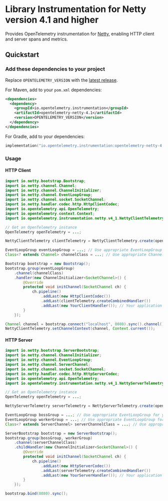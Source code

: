 # Library Instrumentation for Netty version 4.1 and higher

Provides OpenTelemetry instrumentation for [Netty](https://netty.io/), enabling HTTP client and
server spans and metrics.

## Quickstart

### Add these dependencies to your project

Replace `OPENTELEMETRY_VERSION` with the [latest release](https://central.sonatype.com/artifact/io.opentelemetry.instrumentation/opentelemetry-netty-4.1).

For Maven, add to your `pom.xml` dependencies:

```xml
<dependencies>
  <dependency>
    <groupId>io.opentelemetry.instrumentation</groupId>
    <artifactId>opentelemetry-netty-4.1</artifactId>
    <version>OPENTELEMETRY_VERSION</version>
  </dependency>
</dependencies>
```

For Gradle, add to your dependencies:

```kotlin
implementation("io.opentelemetry.instrumentation:opentelemetry-netty-4.1:OPENTELEMETRY_VERSION")
```

### Usage

#### HTTP Client

```java
import io.netty.bootstrap.Bootstrap;
import io.netty.channel.Channel;
import io.netty.channel.ChannelInitializer;
import io.netty.channel.EventLoopGroup;
import io.netty.channel.socket.SocketChannel;
import io.netty.handler.codec.http.HttpClientCodec;
import io.opentelemetry.api.OpenTelemetry;
import io.opentelemetry.context.Context;
import io.opentelemetry.instrumentation.netty.v4_1.NettyClientTelemetry;

// Get an OpenTelemetry instance
OpenTelemetry openTelemetry = ...;

NettyClientTelemetry clientTelemetry = NettyClientTelemetry.create(openTelemetry);

EventLoopGroup eventLoopGroup = ...; // Use appropriate EventLoopGroup for your platform
Class<? extends Channel> channelClass = ...; // Use appropriate Channel class for your platform

Bootstrap bootstrap = new Bootstrap();
bootstrap.group(eventLoopGroup)
    .channel(channelClass)
    .handler(new ChannelInitializer<SocketChannel>() {
        @Override
        protected void initChannel(SocketChannel ch) {
            ch.pipeline()
                .addLast(new HttpClientCodec())
                .addLast(clientTelemetry.createCombinedHandler())
                .addLast(new YourClientHandler()); // Your application handler
        }
    });

Channel channel = bootstrap.connect("localhost", 8080).sync().channel();
NettyClientTelemetry.setChannelContext(channel, Context.current());
```

#### HTTP Server

```java
import io.netty.bootstrap.ServerBootstrap;
import io.netty.channel.ChannelInitializer;
import io.netty.channel.EventLoopGroup;
import io.netty.channel.ServerChannel;
import io.netty.channel.socket.SocketChannel;
import io.netty.handler.codec.http.HttpServerCodec;
import io.opentelemetry.api.OpenTelemetry;
import io.opentelemetry.instrumentation.netty.v4_1.NettyServerTelemetry;

// Get an OpenTelemetry instance
OpenTelemetry openTelemetry = ...;

NettyServerTelemetry serverTelemetry = NettyServerTelemetry.create(openTelemetry);

EventLoopGroup bossGroup = ...; // Use appropriate EventLoopGroup for your platform
EventLoopGroup workerGroup = ...; // Use appropriate EventLoopGroup for your platform
Class<? extends ServerChannel> serverChannelClass = ...; // Use appropriate ServerChannel class for your platform

ServerBootstrap bootstrap = new ServerBootstrap();
bootstrap.group(bossGroup, workerGroup)
    .channel(serverChannelClass)
    .childHandler(new ChannelInitializer<SocketChannel>() {
        @Override
        protected void initChannel(SocketChannel ch) {
            ch.pipeline()
                .addLast(new HttpServerCodec())
                .addLast(serverTelemetry.createCombinedHandler())
                .addLast(new YourServerHandler()); // Your application handler
        }
    });

bootstrap.bind(8080).sync();
```
